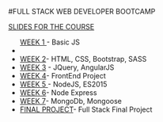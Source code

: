 #FULL STACK WEB DEVELOPER BOOTCAMP

<a href="https://skylabcoders.github.io/bootcamp-julio2017/">SLIDES FOR THE COURSE</a>

<ul><a href="https://github.com/jovihu10/skylab_bootcamp2017/tree/master/COURSE/week1">WEEK 1 </a>- Basic JS<li></li>
<li><a href="https://github.com/jovihu10/skylab_bootcamp2017/tree/master/COURSE/week2">WEEK 2</a>- HTML, CSS, Bootstrap, SASS</li>
<li><a href="https://github.com/jovihu10/skylab_bootcamp2017/tree/master/COURSE/week3">WEEK 3</a> - JQuery, AngularJS</li>
<li><a href="https://github.com/jovihu10/skylab_bootcamp2017/tree/master/COURSE/week4">WEEK 4</a>- FrontEnd Project</li>
<li><a href="https://github.com/jovihu10/skylab_bootcamp2017/tree/master/COURSE/week5">WEEK 5 </a>- NodeJS, ES2015</li>
<li><a href="https://github.com/jovihu10/skylab_bootcamp2017/tree/master/COURSE/week6/Express">WEEK 6</a>- Node Express</li>
<li><a href="https://github.com/jovihu10/skylab_bootcamp2017/tree/master/COURSE/week7">WEEK 7</a>- MongoDb, Mongoose
</li>
<li><a href="https://github.com/jovihu10/synthRadar">FINAL PROJECT</a>- Full Stack Final Project</li>



</ul>
